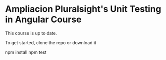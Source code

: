 # Ampliacion Pluralsight's Unit Testing in Angular Course

This course is up to date.

To get started, clone the repo or download it

npm install
npm test